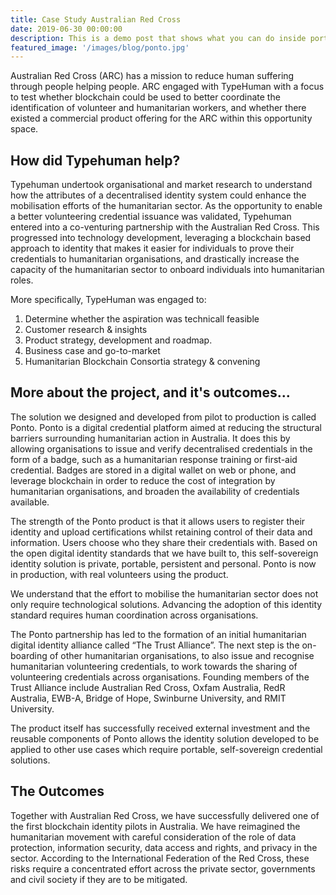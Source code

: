 ```yaml
---
title: Case Study Australian Red Cross
date: 2019-06-30 00:00:00
description: This is a demo post that shows what you can do inside portfolio and blog posts. We’ve included everything you need to create engaging posts and case studies to show off your work in a beautiful way.
featured_image: '/images/blog/ponto.jpg'
---
```


Australian Red Cross (ARC) has a mission to reduce human suffering through people helping people. ARC engaged with TypeHuman with a focus to test whether blockchain could be used to better coordinate the identification of volunteer and humanitarian workers, and whether there existed a commercial product offering for the ARC within this opportunity space.


## How did Typehuman help?

Typehuman undertook organisational and market research to understand how the attributes of a decentralised identity system could enhance the mobilisation efforts of the humanitarian sector. As the opportunity to enable a better volunteering credential issuance was validated, Typehuman entered into a co-venturing partnership with the Australian Red Cross. This progressed into technology development, leveraging a blockchain based approach to identity that makes it easier for individuals to prove their credentials to humanitarian organisations, and drastically increase the capacity of the humanitarian sector to onboard individuals into humanitarian roles.

More specifically, TypeHuman was engaged to:
1. Determine whether the aspiration was technicall feasible
2. Customer research & insights
3. Product strategy, development and roadmap.
4. Business case and go-to-market
5. Humanitarian Blockchain Consortia strategy & convening



## More about the project, and it's outcomes...

The solution we designed and developed from pilot to production is called Ponto. Ponto is a digital credential platform aimed at reducing the structural barriers surrounding humanitarian action in Australia. It does this by allowing organisations to issue and verify decentralised credentials in the form of a badge, such as a humanitarian response training or first-aid credential. Badges are stored in a digital wallet on web or phone, and leverage blockchain in order to reduce the cost of integration by humanitarian organisations, and broaden the availability of credentials available.

The strength of the Ponto product is that it allows users to register their identity and upload certifications whilst retaining control of their data and information. Users choose who they share their credentials with. Based on the open digital identity standards that we have built to, this self-sovereign identity solution is private, portable, persistent and personal. Ponto is now in production, with real volunteers using the product.

We understand that the effort to mobilise the humanitarian sector does not only require technological solutions. Advancing the adoption of this identity standard requires human coordination across organisations.

The Ponto partnership has led to the formation of an initial humanitarian digital identity alliance called “The Trust Alliance”. The next step is the on-boarding of other humanitarian organisations, to also issue and recognise humanitarian volunteering credentials, to work towards the sharing of volunteering credentials across organisations. Founding members of the Trust Alliance include Australian Red Cross, Oxfam Australia, RedR Australia, EWB-A, Bridge of Hope, Swinburne University, and RMIT University.

The product itself has successfully received external investment and the reusable components of Ponto allows the identity solution developed to be applied to other use cases which require portable, self-sovereign credential solutions.



## The Outcomes

Together with Australian Red Cross, we have successfully delivered one of the first blockchain identity pilots in Australia. We have reimagined the humanitarian movement with careful consideration of the role of data protection, information security, data access and rights, and privacy in the sector. According to the International Federation of the Red Cross, these risks require a concentrated effort across the private sector, governments and civil society if they are to be mitigated.